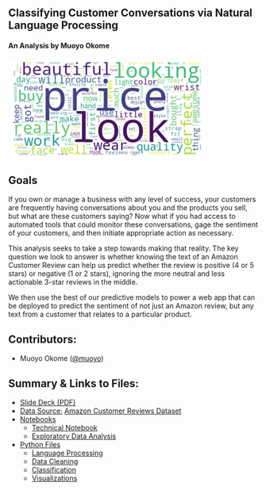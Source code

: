 ## Classifying Customer Conversations via Natural Language Processing

#### An Analysis by Muoyo Okome

<p><img src='images/wordcloud.png' width=400>

## Goals


If you own or manage a business with any level of success, your customers are frequently having conversations about you and the products you sell, but what are these customers saying? Now what if you had access to automated tools that could monitor these conversations, gage the sentiment of your customers, and then initiate appropriate action as necessary.

This analysis seeks to take a step towards making that reality. The key question we look to answer is whether knowing the text of an Amazon Customer Review can help us predict whether the review is positive (4 or 5 stars) or negative (1 or 2 stars), ignoring the more neutral and less actionable 3-star reviews in the middle.

We then use the best of our predictive models to power a web app that can be deployed to predict the sentiment of not just an Amazon review, but any text from a customer that relates to a particular product.


## Contributors:
 - Muoyo Okome ([@muoyo](https://github.com/muoyo/))

## Summary & Links to Files:
- [Slide Deck (PDF)](presentation/amazon-nlp.pdf)
- [Data Source:](https://registry.opendata.aws/amazon-reviews/) [Amazon Customer Reviews Dataset](https://registry.opendata.aws/amazon-reviews/)
- [Notebooks](notebooks/)
    - [Technical Notebook](notebooks/amazon.ipynb)
    - [Exploratory Data Analysis](notebooks/amazon_eda.ipynb)
- [Python Files](python_files/)
    - [Language Processing](python_files/nlp.py)
    - [Data Cleaning](python_files/data_cleaning.py)
    - [Classification](python_files/classification.py)
    - [Visualizations](python_files/visualizations.py)
